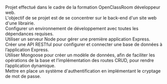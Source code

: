 Projet effectué dans le cadre de la formation OpenClassRoom développeur web.<br>
L'objectif de se projet est de se concentrer sur le back-end d'un site web d'une librairie.<br>
Configurer un environnement de développement avec toutes les dépendances requises.<br>
Utiliser un serveur Node pour gérer une première application Express.<br>
Créer une API RESTful pour configurer et connecter une base de données à l’application Express.<br>
Utiliser Mongoose pour créer un modèle de données, afin de faciliter les opérations de la base et l’implémentation des routes CRUD, pour rendre l’application dynamique.<br>
Mettre en place un système d'authentification en implémentant le cryptage de mot de passe.
